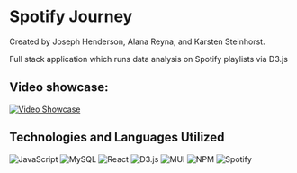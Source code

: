 # Spotify Journey

Created by Joseph Henderson, Alana Reyna, and Karsten Steinhorst.

Full stack application which runs data analysis on Spotify playlists via D3.js

## Video showcase:

[![Video Showcase](http://img.youtube.com/vi/e5YNPhjoCGo/0.jpg)](https://youtu.be/e5YNPhjoCGo "Click to go to youtube")

## Technologies and Languages Utilized

![JavaScript](https://img.shields.io/badge/javascript-%23323330.svg?style=for-the-badge&logo=javascript&logoColor=%23F7DF1E)
![MySQL](https://img.shields.io/badge/mysql-%2300f.svg?style=for-the-badge&logo=mysql&logoColor=white)
![React](https://img.shields.io/badge/react-%2320232a.svg?style=for-the-badge&logo=react&logoColor=%2361DAFB)
![D3.js](https://img.shields.io/badge/D3.js-%23f9a03c.svg?style=for-the-badge&logo=D3.js&logoColor=white) 
![MUI](https://img.shields.io/badge/MUI-%230081CB.svg?style=for-the-badge&logo=mui&logoColor=white)
![NPM](https://img.shields.io/badge/NPM-%23000000.svg?style=for-the-badge&logo=npm&logoColor=white)
![Spotify](https://img.shields.io/badge/Spotify-1ED760?style=for-the-badge&logo=spotify&logoColor=white)
